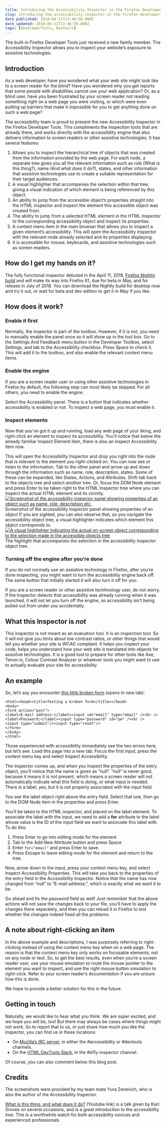 ```yaml
---
title: Introducing the Accessibility Inspector in the Firefox Developer Tools
slug: introducing-the-accessibility-inspector-in-the-firefox-developer-tools
date_published: 2018-04-11T13:46:50.000Z
date_updated: 2018-04-11T13:46:50.000Z
tags: [DeveloperTools, DevTools]
---
```


The built-in Firefox Developer Tools just received a new family member. The Accessibility Inspector allows you to inspect your website&#8217;s exposure to assistive technologies.

## Introduction

As a web developer, have you wondered what your web site might look like to a screen reader for the blind? Have you wondered why you get reports that some people with disabilities cannot use your web application? Or, as a blind user, have you been frustrated by your screen reader not reading something right on a web page you were visiting, or which were even putting up barriers that make it impossible for you to get anything done on such a web page?

The accessibility team is proud to present the new Accessibility Inspector in the Firefox Developer Tools. This compliments the inspection tools that are already there, and works directly with the accessibility engine that also delivers information to screen readers or other assistive technologies. It has several features:

1. Allows you to inspect the hierarchical tree of objects that was created from the information provided by the web page. For each node, a separate tree gives you all the relevant information such as role (What is this thing?), name (And what does it do?), states, and other information that assistive technologies use to create a suitable representation for their target audiences.
2. A visual highlighter that accompanies the selection within that tree, giving a visual indication of which element is being referenced by this object.
3. An ability to jump from the accessible object&#8217;s properties straight into the HTML inspector and inspect the element this accessible object was created from.
4. The ability to jump from a selected HTML element in the HTML inspector to the corresponding accessibility object and inspect its properties.
5. A context menu item in the main browser that allows you to inspect a given element&#8217;s accessibility. This will open the Accessibility Inspector with the relevant node already selected and its properties displaying.
6. It is accessible for mouse, keyboards, and assistive technologies such as screen readers.

## How do I get my hands on it?

The fully functional inspector debuted in the April 11, 2018, [Firefox Nightly build](https://nightly.mozilla.org/) and will make its way into Firefox 61, due for beta in May, and for release in July of 2018. You can download the Nightly build for desktop now and try it out, or wait for beta and dev edition to get it in May if you like.

## How does it work?

### Enable it first

Normally, the inspector is part of the toolbox. However, if it is not, you need to manually enable the panel once so it will show up in the tool box. Go to the Settings And Feedback menu button in the Developer Toolbox, select Settings, and tab to the Accessibility checkbox. Press Space to check it. This will add it to the toolbox, and also enable the relevant context menu items.

### Enable the engine

If you are a screen reader user or using other assistive technologies in Firefox by default, the following step can most likely be skipped. For all others, you need to enable the engine.

Select the Accessibility panel. There is a button that indicates whether accessibility is enabled or not. To inspect a web page, you must enable it.

### Inspect elements

Now that you&#8217;ve got it up and running, load any web page of your liking, and right-click an element to inspect its accessibility. You&#8217;ll notice that below the already familiar Inspect Element item, there is also an Inspect Accessibility item now.

This will open the Accessibility Inspector and drop you right into the node that is relevant to the element you right-clicked on. You can now see or listen to the information. Tab to the other panel and arrow up and down through the information such as name, role, description, states. Some of these can be expanded, like States, Actions, and Attributes. Shift-tab back to the objects tree and select another tree. Or, focus the DOM Node element and press Enter to be taken right to the HTML Inspector tree where you can inspect the actual HTML element and its vicinity.
[![Screenshot of the accessibility inspector panel showing properties of an object such as name, role, description etc.](/content/images/wordpress/2018/04/b0587-panel-with-properties.png?w=1000)](/content/images/wordpress/2018/04/b0587-panel-with-properties.png)Screenshot of the accessibility inspector panel showing properties of an object
If you are sighted, you can also observe that, as you navigate the accessibility object tree, a visual highlighter indicates which element this object corresponds to.
[![A visual highlighter indicating the actual on-screen object corresponding to the selection made in the accessible objects tree](/content/images/wordpress/2018/04/53e98-picker-highlighter.png?w=1000)](/content/images/wordpress/2018/04/53e98-picker-highlighter.png)The highlight that accompanies the selection in the accessibility inspector object tree.

### Turning off the engine after you&#8217;re done

If you do not normally use an assistive technology in Firefox, after you&#8217;re done inspecting, you might want to turn the accessibility engine back off. The same button that initially started it will also turn it off for you.

If you are a screen reader or other assistive techhnology user, do not worry. If the Inspector detects that accessibility was already running when it was launched, it will not let you turn off the engine, so accessibility isn&#8217;t being pulled out from under you accidentally.

## What this Inspector is *not*

This inspector is *not* meant as an evaluation tool. It is an inspection tool. So it will not give you hints about low contrast ratios, or other things that would tell you whether your site is WCAG compliant. It helps you inspect your code, helps you understand how your web site is translated into objects for assistive technologies. It is a good tool to prepare for other tools like Axe, Tenon.io, Colour Contrast Analyzer or whatever tools you might want to use to actually evaluate your site for accessibility.

## An example

So, let&#8217;s say you encounter [this little broken form](/content/images/wordpress/brokenForm.html) (opens in new tab):

    <html><head><title>Testing a broken form</title></head>
    <body>
    <form action="post">
    <label>E-mail address:</label><input id="email" type="email" /><br />
    <label>Password:</label><input type="password" id="pw" /><br />
    <input type="submit"/><input type="reset"/>
    </form>
    </body>
    </html>

Those experienced with accessibility immediately see the two errors here, but let&#8217;s see. Load this page into a new tab. Focus the first input, press the context menu key and select Inspect Accessibility.

The inspector comes up, and when you inspect the properties of the entry object, you&#8217;ll notice that the name is given as &#8220;null&#8221;. &#8220;null&#8221; is never good, because it means it is not present, which means a screen reader will not automatically indicate what this field is doing, or what input is needed. There *is* a label, yes, but it is not properly associated with the input field.

You see the label object right above the entry field. Select that one, then go to the DOM Node item in the properties and press Enter.

You&#8217;ll be taken to the HTML inspector, and placed on the label element. To associate the label with the input, we need to add a **for** attribute to the label whose value is the ID of the input field we want to associate this label with. To do this:

1. Press Enter to go into editing mode for the element.
2. Tab to the Add New Attribute button and press Space
3. Enter `for="email"` and press Enter to save.
4. Press Escape to leave editing mode for the element and return to the tree.

Now, arrow down to the input, press your context menu key, and select Inspect Accessibility Properties. This will take you back to the properties of the entry field in the Accessibility Inspector. Notice that the name has now changed from &#8220;null&#8221; to &#8220;E-mail address:&#8221;, which is exactly what we want it to be.

Go ahead and fix the password field as well! Just remember that the above actions will not save the changes back to your file, you&#8217;ll have to apply the changes there separately, and then you can reload it in Firefox to test whether the changes indeed fixed all the problems.

## A note about right-clicking an item

In the above example and descriptions, I was purposely referring to right-clicking instead of using the context menu key when on a web page. The reason is that the context menu key only works on focusable elements, not on any node or text. So, to get the best results, even when you&#8217;re a screen reader user, use your mouse emulation to route the mouse pointer to the element you want to inspect, and use the right mouse button simulation to right-click. Refer to your screen reader&#8217;s documentation if you are unsure how this is done.

We hope to provide a better solution for this in the future.

## Getting in touch

Naturally, we would like to hear what you think. We are super excited, and we hope you will be, too! But there may always be cases where things might not work. So to report that to us, or just share how much you like the inspector, you can find us in these locations:

- On [Mozilla&#8217;s IRC server](https://wiki.mozilla.org/IRC), in either the #accessibility or #devtools channels.
- On the [HTML DevTools Slack](https://devtools-html.slack.com), in the #a11y-inspector channel.

Of course, you can also comment below this blog post.

## Credits

The screenshots were provided by my team mate Yura Zenevich, who is also the author of the Accessibility Inspector.

[What is this thing, and what does it do?](https://www.youtube.com/watch?v=YLihNhn_MO4) (Youtube link) is a talk given by Karl Groves on several occasions, and is a great introduction to the accessibility tree. This is a worthwhile watch for both accessibility novices and experienced professionals.
